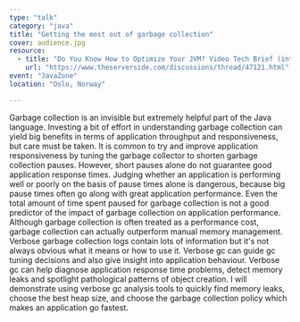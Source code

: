 ```yaml
---
type: "talk"
category: "java"
title: "Getting the most out of garbage collection"
cover: audience.jpg
resource:
  - title: "Do You Know How to Optimize Your JVM? Video Tech Brief (interview recorded at JavaZone)"
    url: "https://www.theserverside.com/discussions/thread/47121.html"
event: "JavaZone"
location: "Oslo, Norway"

---
```

Garbage collection is an invisible but extremely helpful part of the Java language. Investing a bit of effort in understanding garbage collection can yield big benefits in terms of application throughput and responsiveness, but care must be taken. It is common to try and improve application responsiveness by tuning the garbage collector to shorten garbage collection pauses. However, short pauses alone do not guarantee good application response times. Judging whether an application is performing well or poorly on the basis of pause times alone is dangerous, because big pause times often go along with great application performance. Even the total amount of time spent paused for garbage collection is not a good predictor of the impact of garbage collection on application performance. Although garbage collection is often treated as a performance cost, garbage collection can actually outperform manual memory management. Verbose garbage collection logs contain lots of information but it's not always obvious what it means or how to use it. Verbose gc can guide gc tuning decisions and also give insight into application behaviour. Verbose gc can help diagnose application response time problems, detect memory leaks and spotlight pathological patterns of object creation. I will demonstrate using verbose gc analysis tools to quickly find memory leaks, choose the best heap size, and choose the garbage collection policy which makes an application go fastest.
